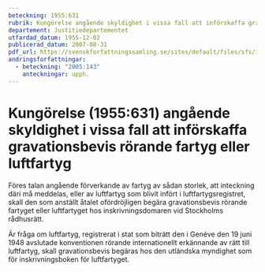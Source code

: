 ```yaml
---
beteckning: 1955:631
rubrik: Kungörelse angående skyldighet i vissa fall att införskaffa gravationsbevis rörande fartyg eller luftfartyg
departement: Justitiedepartementet
utfardad_datum: 1955-12-02
publicerad_datum: 2007-08-31
pdf_url: https://svenskforfattningssamling.se/sites/default/files/sfs/1955-12/SFS1955-631.pdf
andringsforfattningar:
  - beteckning: "2005:143"
    anteckningar: upph.
---
```


# Kungörelse (1955:631) angående skyldighet i vissa fall att införskaffa gravationsbevis rörande fartyg eller luftfartyg

Föres talan angående förverkande av fartyg av sådan storlek, att inteckning däri må meddelas, eller av luftfartyg som blivit infört i luftfartygsregistret, skall den som anställt åtalet ofördröjligen begära gravationsbevis rörande fartyget eller luftfartyget hos inskrivningsdomaren vid Stockholms rådhusrätt.

Är fråga om luftfartyg, registrerat i stat som biträtt den i Genéve den 19 juni 1948 avslutade konventionen rörande internationellt erkännande av rätt till luftfartyg, skall gravationsbevis begäras hos den utländska myndighet som för inskrivningsboken för luftfartyget.